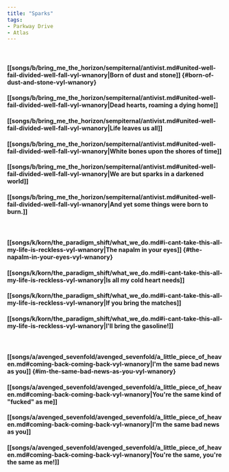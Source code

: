 ```yaml
---
title: "Sparks"
tags:
- Parkway Drive
- Atlas
---
```

&nbsp;
#### [[songs/b/bring_me_the_horizon/sempiternal/antivist.md#united-well-fail-divided-well-fall-vyl-wnanory|Born of dust and stone]] {#born-of-dust-and-stone-vyl-wnanory}
#### [[songs/b/bring_me_the_horizon/sempiternal/antivist.md#united-well-fail-divided-well-fall-vyl-wnanory|Dead hearts, roaming a dying home]]
#### [[songs/b/bring_me_the_horizon/sempiternal/antivist.md#united-well-fail-divided-well-fall-vyl-wnanory|Life leaves us all]]
#### [[songs/b/bring_me_the_horizon/sempiternal/antivist.md#united-well-fail-divided-well-fall-vyl-wnanory|White bones upon the shores of time]]
#### [[songs/b/bring_me_the_horizon/sempiternal/antivist.md#united-well-fail-divided-well-fall-vyl-wnanory|We are but sparks in a darkened world]]
#### [[songs/b/bring_me_the_horizon/sempiternal/antivist.md#united-well-fail-divided-well-fall-vyl-wnanory|And yet some things were born to burn.]]
&nbsp;
#### [[songs/k/korn/the_paradigm_shift/what_we_do.md#i-cant-take-this-all-my-life-is-reckless-vyl-wnanory|The napalm in your eyes]] {#the-napalm-in-your-eyes-vyl-wnanory}
#### [[songs/k/korn/the_paradigm_shift/what_we_do.md#i-cant-take-this-all-my-life-is-reckless-vyl-wnanory|Is all my cold heart needs]]
#### [[songs/k/korn/the_paradigm_shift/what_we_do.md#i-cant-take-this-all-my-life-is-reckless-vyl-wnanory|If you bring the matches]]
#### [[songs/k/korn/the_paradigm_shift/what_we_do.md#i-cant-take-this-all-my-life-is-reckless-vyl-wnanory|I'll bring the gasoline!]]
&nbsp;
#### [[songs/a/avenged_sevenfold/avenged_sevenfold/a_little_piece_of_heaven.md#coming-back-coming-back-vyl-wnanory|I'm the same bad news as you]] {#im-the-same-bad-news-as-you-vyl-wnanory}
#### [[songs/a/avenged_sevenfold/avenged_sevenfold/a_little_piece_of_heaven.md#coming-back-coming-back-vyl-wnanory|You're the same kind of "fucked" as me]]
#### [[songs/a/avenged_sevenfold/avenged_sevenfold/a_little_piece_of_heaven.md#coming-back-coming-back-vyl-wnanory|I'm the same bad news as you]]
#### [[songs/a/avenged_sevenfold/avenged_sevenfold/a_little_piece_of_heaven.md#coming-back-coming-back-vyl-wnanory|You're the same, you're the same as me!]]
